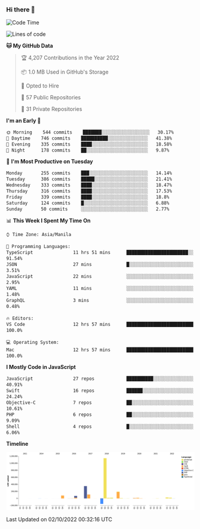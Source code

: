 ### Hi there 👋

<!--START_SECTION:waka-->
![Code Time](http://img.shields.io/badge/Code%20Time-3%2C129%20hrs-blue)

![Lines of code](https://img.shields.io/badge/From%20Hello%20World%20I%27ve%20Written-2%20Million%20lines%20of%20code-blue)

**🐱 My GitHub Data** 

> 🏆 4,207 Contributions in the Year 2022
 > 
> 📦 1.0 MB Used in GitHub's Storage 
 > 
> 💼 Opted to Hire
 > 
> 📜 57 Public Repositories 
 > 
> 🔑 31 Private Repositories  
 > 
**I'm an Early 🐤** 

```text
🌞 Morning    544 commits    ███████░░░░░░░░░░░░░░░░░░   30.17% 
🌆 Daytime    746 commits    ██████████░░░░░░░░░░░░░░░   41.38% 
🌃 Evening    335 commits    ████░░░░░░░░░░░░░░░░░░░░░   18.58% 
🌙 Night      178 commits    ██░░░░░░░░░░░░░░░░░░░░░░░   9.87%

```
📅 **I'm Most Productive on Tuesday** 

```text
Monday       255 commits    ███░░░░░░░░░░░░░░░░░░░░░░   14.14% 
Tuesday      386 commits    █████░░░░░░░░░░░░░░░░░░░░   21.41% 
Wednesday    333 commits    ████░░░░░░░░░░░░░░░░░░░░░   18.47% 
Thursday     316 commits    ████░░░░░░░░░░░░░░░░░░░░░   17.53% 
Friday       339 commits    ████░░░░░░░░░░░░░░░░░░░░░   18.8% 
Saturday     124 commits    █░░░░░░░░░░░░░░░░░░░░░░░░   6.88% 
Sunday       50 commits     ░░░░░░░░░░░░░░░░░░░░░░░░░   2.77%

```


📊 **This Week I Spent My Time On** 

```text
⌚︎ Time Zone: Asia/Manila

💬 Programming Languages: 
TypeScript               11 hrs 51 mins      ███████████████████████░░   91.54% 
JSON                     27 mins             █░░░░░░░░░░░░░░░░░░░░░░░░   3.51% 
JavaScript               22 mins             ░░░░░░░░░░░░░░░░░░░░░░░░░   2.95% 
YAML                     11 mins             ░░░░░░░░░░░░░░░░░░░░░░░░░   1.48% 
GraphQL                  3 mins              ░░░░░░░░░░░░░░░░░░░░░░░░░   0.48%

🔥 Editors: 
VS Code                  12 hrs 57 mins      █████████████████████████   100.0%

💻 Operating System: 
Mac                      12 hrs 57 mins      █████████████████████████   100.0%

```

**I Mostly Code in JavaScript** 

```text
JavaScript               27 repos            ██████████░░░░░░░░░░░░░░░   40.91% 
Swift                    16 repos            ██████░░░░░░░░░░░░░░░░░░░   24.24% 
Objective-C              7 repos             ██░░░░░░░░░░░░░░░░░░░░░░░   10.61% 
PHP                      6 repos             ██░░░░░░░░░░░░░░░░░░░░░░░   9.09% 
Shell                    4 repos             █░░░░░░░░░░░░░░░░░░░░░░░░   6.06%

```


**Timeline**

![Chart not found](https://raw.githubusercontent.com/rad182/rad182/main/charts/bar_graph.png) 


 Last Updated on 02/10/2022 00:32:16 UTC
<!--END_SECTION:waka-->


<!--
**rad182/rad182** is a ✨ _special_ ✨ repository because its `README.md` (this file) appears on your GitHub profile.

Here are some ideas to get you started:

- 🔭 I’m currently working on ...
- 🌱 I’m currently learning ...
- 👯 I’m looking to collaborate on ...
- 🤔 I’m looking for help with ...
- 💬 Ask me about ...
- 📫 How to reach me: ...
- 😄 Pronouns: ...
- ⚡ Fun fact: ...
-->
